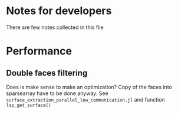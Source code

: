 # Notes for developers

There are few notes collected in this file



# Performance

## Double faces filtering

Does is make sense to make an optimization? Copy of the faces into sparsearray have to be done anyway.
See `surface_extraction_parallel_low_communication.jl` and function `lsp_get_surface()`
